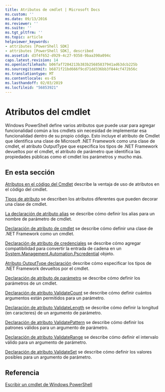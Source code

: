 ```yaml
---
title: Atributos de cmdlet | Microsoft Docs
ms.custom: ''
ms.date: 09/13/2016
ms.reviewer: ''
ms.suite: ''
ms.tgt_pltfrm: ''
ms.topic: article
helpviewer_keywords:
- attributes [PowerShell SDK]
- attributes [PowerShell SDK], described
ms.assetid: d3f4f652-d929-4c27-9358-9baa390a094c
caps.latest.revision: 14
ms.openlocfilehash: b06faf7204213b383b25685837941ad63dcb225b
ms.sourcegitcommit: b6871f21bd666f9cd71dd336bb3f844cf472b56c
ms.translationtype: MT
ms.contentlocale: es-ES
ms.lasthandoff: 02/03/2019
ms.locfileid: "56853921"
---
```

# <a name="cmdlet-attributes"></a>Atributos del cmdlet

Windows PowerShell define varios atributos que puede usar para agregar funcionalidad común a los cmdlets sin necesidad de implementar esa funcionalidad dentro de su propio código. Esto incluye el atributo de Cmdlet que identifica una clase de Microsoft .NET Framework como una clase de cmdlet, el atributo OutputType que especifica los tipos de .NET Framework devueltos por el cmdlet, el atributo de parámetro que identifica las propiedades públicas como el cmdlet los parámetros y mucho más.

## <a name="in-this-section"></a>En esta sección

[Atributos en el código del Cmdlet](./attributes-in-cmdlet-code.md) describe la ventaja de uso de atributos en el código del cmdlet.

[Tipos de atributo](./attribute-types.md) se describen los atributos diferentes que pueden decorar una clase de cmdlet.

[La declaración de atributo alias](./alias-attribute-declaration.md) se describe cómo definir los alias para un nombre de parámetro de cmdlet.

[Declaración de atributo de cmdlet](./cmdlet-attribute-declaration.md) se describe cómo definir una clase de .NET Framework como un cmdlet.

[Declaración de atributo de credenciales](./credential-attribute-declaration.md) se describe cómo agregar compatibilidad para convertir la entrada de cadena en un [System.Management.Automation.Pscredential](/dotnet/api/System.Management.Automation.PSCredential) objeto.

[Atributo OutputType declaración](./outputtype-attribute-declaration.md) describe cómo especificar los tipos de .NET Framework devueltos por el cmdlet.

[Declaración de atributo de parámetro](./parameter-attribute-declaration.md) se describe cómo definir los parámetros de un cmdlet.

[Declaración de atributo ValidateCount](./validatecount-attribute-declaration.md) se describe cómo definir cuántos argumentos están permitidos para un parámetro.

[Declaración de atributo ValidateLength](./validatelength-attribute-declaration.md) se describe cómo definir la longitud (en caracteres) de un argumento de parámetro.

[Declaración de atributo ValidatePattern](./validatepattern-attribute-declaration.md) se describe cómo definir los patrones válidos para un argumento de parámetro.

[Declaración de atributo ValidateRange](./validaterange-attribute-declaration.md) se describe cómo definir el intervalo válido para un argumento de parámetro.

[Declaración de atributo ValidateSet](./validateset-attribute-declaration.md) se describe cómo definir los valores posibles para un argumento de parámetro.

## <a name="reference"></a>Referencia

[Escribir un cmdlet de Windows PowerShell](./writing-a-windows-powershell-cmdlet.md)
